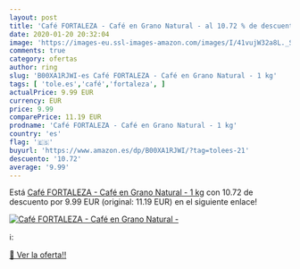 ```yaml
---
layout: post
title: 'Café FORTALEZA - Café en Grano Natural - al 10.72 % de descuento'
date: 2020-01-20 20:32:04
image: 'https://images-eu.ssl-images-amazon.com/images/I/41vujW32a8L._SL200_.jpg'
comments: true
category: ofertas
author: ring
slug: 'B00XA1RJWI-es Café FORTALEZA - Café en Grano Natural - 1 kg'
tags: [ 'tole.es','café','fortaleza', ]
actualPrice: 9.99 EUR
currency: EUR
price: 9.99
comparePrice: 11.19 EUR
prodname: 'Café FORTALEZA - Café en Grano Natural - 1 kg'
country: 'es'
flag: '🇪🇸'
buyurl: 'https://www.amazon.es/dp/B00XA1RJWI/?tag=tolees-21'
descuento: '10.72'
average: '9.99'
---
```


Está [Café FORTALEZA - Café en Grano Natural - 1 kg](https://www.amazon.es/dp/B00XA1RJWI/?tag=tolees-21) con 10.72 de descuento por 9.99 EUR (original: 11.19 EUR) en el siguiente enlace!

[![Café FORTALEZA - Café en Grano Natural -](https://images-eu.ssl-images-amazon.com/images/I/41vujW32a8L._SL200_.jpg)](https://www.amazon.es/dp/B00XA1RJWI/?tag=tolees-21)

ℹ️:


[🛒 Ver la oferta!!](https://www.amazon.es/dp/B00XA1RJWI/?tag=tolees-21)
